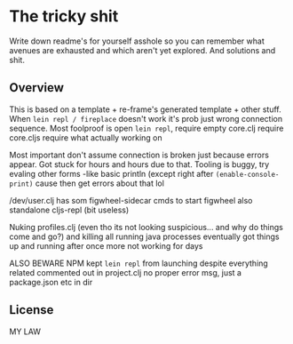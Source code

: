 # The tricky shit

Write down readme's for yourself asshole so you can remember 
what avenues are exhausted and which aren't yet explored.
And solutions and shit.

## Overview

This is based on a template + re-frame's generated template + other stuff.
When `lein repl / fireplace` doesn't work it's prob just wrong connection
sequence.  Most foolproof is open `lein repl`, require empty core.clj
require core.cljs require what actually working on

Most important don't assume connection is broken just because errors
appear.  Got stuck for hours and hours due to that. Tooling is buggy, try
evaling other forms -like basic println (except right after
``(enable-console-print)`` cause then get errors about that lol

/dev/user.clj has som figwheel-sidecar cmds to start figwheel
also standalone cljs-repl (bit useless)

Nuking profiles.clj (even tho its not looking suspicious... and why do things come and go?)
and killing all running java processes eventually got things up and running
after once more not working for days

ALSO BEWARE NPM
kept `lein repl` from launching despite everything related commented out in project.clj
no proper error msg, just a package.json etc in dir

## License

MY LAW

